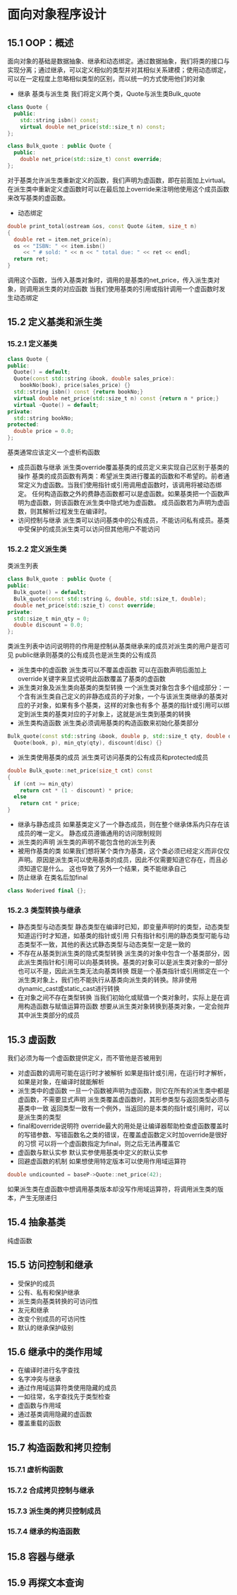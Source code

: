 # 面向对象程序设计
## 15.1 OOP：概述
面向对象的基础是数据抽象、继承和动态绑定。通过数据抽象，我们将类的接口与实现分离；通过继承，可以定义相似的类型并对其相似关系建模；使用动态绑定，可以在一定程度上忽略相似类型的区别，而以统一的方式使用他们的对象
- 继承
基类与派生类
我们将定义两个类，Quote与派生类Bulk_quote
``` C++
class Quote {
  public:
    std::string isbn() const;
    virtual double net_price(std::size_t n) const;
};

class Bulk_quote : public Quote {
  public:
    double net_price(std::size_t) const override;
};
```
对于基类允许派生类重新定义的函数，我们声明为虚函数，即在前面加上virtual。在派生类中重新定义虚函数时可以在最后加上override来注明他使用这个成员函数来改写基类的虚函数。
- 动态绑定
``` C++
double print_total(ostream &os, const Quote &item, size_t n)
{
  double ret = item.net_price(n);
  os << "ISBN: " << item.isbn()
     << " # sold: " << n << " total due: " << ret << endl;
  return ret;
}
```
调用这个函数，当传入基类对象时，调用的是基类的net_price，传入派生类对象，则调用派生类的对应函数
当我们使用基类的引用或指针调用一个虚函数时发生动态绑定
## 15.2 定义基类和派生类
### 15.2.1 定义基类
``` C++
class Quote {
public:
  Quote() = default;
  Quote(const std::string &book, double sales_price):
    bookNo(book), price(sales_price) {}
  std::string isbn() const {return bookNo;}
  virtual double net_price(std::size_t n) const {return n * price;}
  virtual ~Quote() = default;
private:
  std::string bookNo;
protected:
  double price = 0.0;
};
```
基类通常应该定义一个虚析构函数
- 成员函数与继承
派生类override覆盖基类的成员定义来实现自己区别于基类的操作
基类的成员函数有两类：希望派生类进行覆盖的函数和不希望的。前者通常定义为虚函数。当我们使用指针或引用调用虚函数时，该调用将被动态绑定。
任何构造函数之外的费静态函数都可以是虚函数。如果基类把一个函数声明为虚函数，则该函数在派生类中隐式地为虚函数。
成员函数若为声明为虚函数，则其解析过程发生在编译时。
- 访问控制与继承
派生类可以访问基类中的公有成员，不能访问私有成员。基类中受保护的成员派生类可以访问但其他用户不能访问
### 15.2.2 定义派生类
类派生列表
``` C++
class Bulk_quote : public Quote {
public:
  Bulk_quote() = default;
  Bulk_quote(const std::string &, double, std::size_t, double);
  double net_price(std::szie_t) const override;
private:
  std::size_t min_qty = 0;
  double discount = 0.0;
};
```
类派生列表中访问说明符的作用是控制从基类继承来的成员对派生类的用户是否可见
public继承则基类的公有成员也是派生类的公有成员
- 派生类中的虚函数
派生类可以不覆盖虚函数
可以在函数声明后面加上override关键字来显式说明此函数覆盖了基类的虚函数
- 派生类对象及派生类向基类的类型转换
一个派生类对象包含多个组成部分：一个含有派生类自己定义的非静态成员的子对象，一个与该派生类继承的基类对应的子对象，如果有多个基类，这样的对象也有多个
基类的指针或引用可以绑定到派生类的基类对应的子对象上，这就是派生类到基类的转换
- 派生类构造函数
派生类必须调用基类的构造函数来初始化基类部分
``` C++
Bulk_quote(const std::string &book, double p, std::size_t qty, double disc):
  Quote(book, p), min_qty(qty), discount(disc) {}
```
- 派生类使用基类的成员
派生类可访问基类的公有成员和protected成员
``` C++
double Bulk_quote::net_price(size_t cnt) const
{
  if (cnt >= min_qty)
    return cnt * (1 - discount) * price;
  else 
    return cnt * price;
}
```
- 继承与静态成员
如果基类定义了一个静态成员，则在整个继承体系内只存在该成员的唯一定义。
静态成员遵循通用的访问限制规则
- 派生类的声明
派生类的声明不能包含他的派生列表
- 被用作基类的类
如果我们想将某个类作为基类，这个类必须已经定义而非仅仅声明。原因是派生类可以使用基类的成员，因此不仅需要知道它存在，而且必须知道它是什么。
这也导致了另外一个结果，类不能继承自己
- 防止继承
在类名后加final
``` C++
class Noderived final {};
```

### 15.2.3 类型转换与继承
- 静态类型与动态类型
静态类型在编译时已知，即变量声明时的类型，动态类型知道运行时才知道，如基类的指针或引用
只有指针和引用的静态类型可能与动态类型不一致，其他的表达式静态类型与动态类型一定是一致的
- 不存在从基类到派生类的隐式类型转换
派生类的对象中包含一个基类部分，因此派生类指针和引用可以向基类转换。基类的对象可以是派生类对象的一部分也可以不是，因此派生类无法向基类转换
既是一个基类指针或引用绑定在一个派生类对象上，我们也不能执行从基类向派生类的转换。除非使用dynamic_cast或static_cast进行转换
- 在对象之间不存在类型转换
当我们初始化或赋值一个类对象时，实际上是在调用构造函数与赋值运算符函数
想要从派生类对象转换到基类对象，一定会抛弃其中派生类部分的成员
## 15.3 虚函数
我们必须为每一个虚函数提供定义，而不管他是否被用到
- 对虚函数的调用可能在运行时才被解析
如果是指针或引用，在运行时才解析，如果是对象，在编译时就能解析
- 派生类中的虚函数
一旦一个函数被声明为虚函数，则它在所有的派生类中都是虚函数，不需要显式声明
派生类覆盖虚函数时，其形参类型与返回类型必须与基类中一致
返回类型一致有一个例外，当返回的是本类的指针或引用时，可以是派生类的类型
- final和override说明符
override最大的用处是让编译器帮助检查虚函数覆盖时的写错参数、写错函数名之类的错误，在覆盖虚函数定义时加override是很好的习惯
可以将一个虚函数指定为final，则之后无法再覆盖它
- 虚函数与默认实参
默认实参使用基类中定义的默认实参
- 回避虚函数的机制
如果想使用特定版本可以使用作用域运算符
``` C++
double undicounted = baseP->Quote::net_price(42);
```
如果派生类在虚函数中想调用基类版本却没写作用域运算符，将调用派生类的版本，产生无限递归

## 15.4 抽象基类
纯虚函数
## 15.5 访问控制和继承
- 受保护的成员
- 公有、私有和保护继承
- 派生类向基类转换的可访问性
- 友元和继承
- 改变个别成员的可访问性
- 默认的继承保护级别
## 15.6 继承中的类作用域
- 在编译时进行名字查找
- 名字冲突与继承
- 通过作用域运算符类使用隐藏的成员
- 一如往常，名字查找先于类型检查
- 虚函数与作用域
- 通过基类调用隐藏的虚函数
- 覆盖重载的函数
## 15.7 构造函数和拷贝控制
### 15.7.1 虚析构函数
### 15.7.2 合成拷贝控制与继承
### 15.7.3 派生类的拷贝控制成员
### 15.7.4 继承的构造函数
## 15.8 容器与继承
## 15.9 再探文本查询
